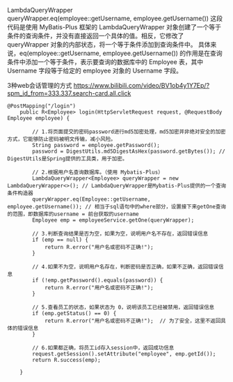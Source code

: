 LambdaQueryWrapper    
queryWrapper.eq(employee::getUsername, employee.getUsername()) 这段代码是使用 MyBatis-Plus 框架的 LambdaQueryWrapper 对象创建了一个等于条件的查询条件，并没有直接返回一个具体的值。相反，它修改了 queryWrapper 对象的内部状态，将一个等于条件添加到查询条件中。
具体来说，eq(employee::getUsername, employee.getUsername()) 的作用是在查询条件中添加一个等于条件，表示要查询的数据库中的 Employee 表，其中 Username 字段等于给定的 employee 对象的 Username 字段。

3种web会话管理的方式
https://www.bilibili.com/video/BV1ob4y1Y7Ep/?spm_id_from=333.337.search-card.all.click

```code
@PostMapping("/login")
    public R<Employee> login(HttpServletRequest request, @RequestBody Employee employee) {

        // 1.将页面提交的密码password进行md5加密处理，md5加密并非绝对安全的加密方式，它能够防止密码被明文传输，减小风险。
        String password = employee.getPassword();
        password = DigestUtils.md5DigestAsHex(password.getBytes()); // DigestUtils是Spring提供的工具类，用于加密。

        // 2.根据用户名查询数据库。（使用 Mybatis-Plus）
        LambdaQueryWrapper<Employee> queryWrapper = new LambdaQueryWrapper<>(); // LambdaQueryWrapper是Mybatis-Plus提供的一个查询条件构造器
        queryWrapper.eq(Employee::getUsername, employee.getUsername()); // 相当于sql语句中的where部分，设置接下来getOne查询的范围，即数据库的username = 前台获取的username
        Employee emp = employeeService.getOne(queryWrapper);

        // 3.判断查询结果是否为空，如果为空，说明用户名不存在，返回错误信息
        if (emp == null) {
            return R.error("用户名或密码不正确!");
        }

        // 4.如果不为空，说明用户名存在，判断密码是否正确，如果不正确，返回错误信息
        if (!emp.getPassword().equals(password)) {
            return R.error("用户名或密码不正确!");
        }

        // 5.查看员工的状态，如果状态为 0，说明该员工已经被禁用，返回错误信息
        if (emp.getStatus() == 0) {
            return R.error("用户名或密码不正确!");  // 为了安全，这里不返回具体的错误信息
        }

        // 6.如果都正确，将员工id存入session中，返回成功信息
        request.getSession().setAttribute("employee", emp.getId());
        return R.success(emp);

    }
```





